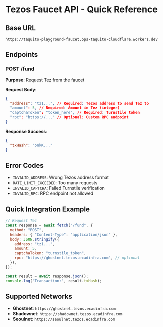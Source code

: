 # Tezos Faucet API - Quick Reference

## Base URL

```
https://taquito-playground-faucet.ops-taquito-cloudflare.workers.dev
```

## Endpoints

### POST /fund

**Purpose**: Request Tez from the faucet

**Request Body**:

```json
{
  "address": "tz1...", // Required: Tezos address to send Tez to
  "amount": 5, // Required: Amount in Tez (integer)
  "captchaToken": "token_here", // Required: Turnstile token
  "rpc": "https://..." // Optional: Custom RPC endpoint
}
```

**Response Success**:

```json
{
  "txHash": "onkK..."
}
```

## Error Codes

- `INVALID_ADDRESS`: Wrong Tezos address format
- `RATE_LIMIT_EXCEEDED`: Too many requests
- `INVALID_CAPTCHA`: Failed Turnstile verification
- `INVALID_RPC`: RPC endpoint not allowed

## Quick Integration Example

```javascript
// Request Tez
const response = await fetch("/fund", {
  method: "POST",
  headers: { "Content-Type": "application/json" },
  body: JSON.stringify({
    address: "tz1...",
    amount: 5,
    captchaToken: "turnstile_token",
    rpc: "https://ghostnet.tezos.ecadinfra.com", // optional
  }),
});

const result = await response.json();
console.log("Transaction:", result.txHash);
```

## Supported Networks

- **Ghostnet**: `https://ghostnet.tezos.ecadinfra.com`
- **Shadownet**: `https://shadownet.tezos.ecadinfra.com`
- **Seoulnet**: `https://seoulnet.tezos.ecadinfra.com`
